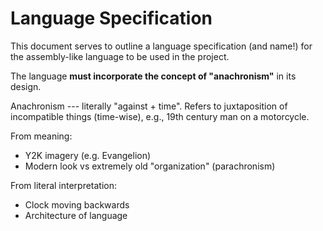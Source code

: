 # Language Specification

This document serves to outline a language specification (and name!) for
the assembly-like language to be used in the project.

The language **must incorporate the concept of "anachronism"** in its
design.

Anachronism --- literally "against + time". Refers to juxtaposition of
incompatible things (time-wise), e.g., 19th century man on a motorcycle.

From meaning:

  - Y2K imagery (e.g. Evangelion)
  - Modern look vs extremely old "organization" (parachronism)
  
From literal interpretation:

  - Clock moving backwards
  - Architecture of language
